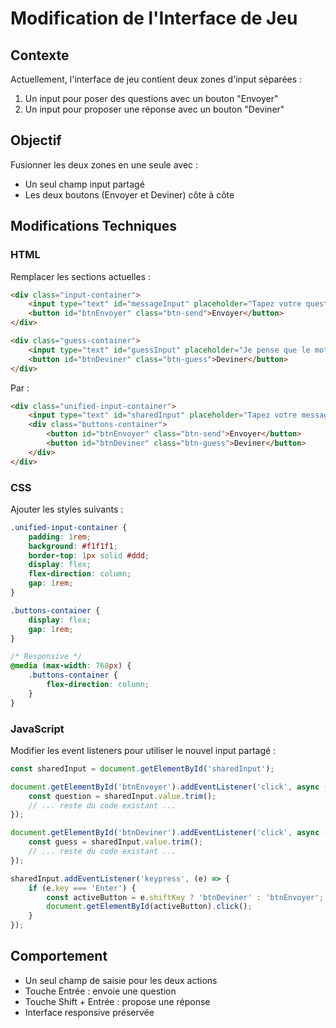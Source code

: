 # Modification de l'Interface de Jeu

## Contexte
Actuellement, l'interface de jeu contient deux zones d'input séparées :
1. Un input pour poser des questions avec un bouton "Envoyer"
2. Un input pour proposer une réponse avec un bouton "Deviner"

## Objectif
Fusionner les deux zones en une seule avec :
- Un seul champ input partagé
- Les deux boutons (Envoyer et Deviner) côte à côte

## Modifications Techniques

### HTML
Remplacer les sections actuelles :
```html
<div class="input-container">
    <input type="text" id="messageInput" placeholder="Tapez votre question..." />
    <button id="btnEnvoyer" class="btn-send">Envoyer</button>
</div>

<div class="guess-container">
    <input type="text" id="guessInput" placeholder="Je pense que le mot est..." />
    <button id="btnDeviner" class="btn-guess">Deviner</button>
</div>
```

Par :
```html
<div class="unified-input-container">
    <input type="text" id="sharedInput" placeholder="Tapez votre message..." />
    <div class="buttons-container">
        <button id="btnEnvoyer" class="btn-send">Envoyer</button>
        <button id="btnDeviner" class="btn-guess">Deviner</button>
    </div>
</div>
```

### CSS
Ajouter les styles suivants :
```css
.unified-input-container {
    padding: 1rem;
    background: #f1f1f1;
    border-top: 1px solid #ddd;
    display: flex;
    flex-direction: column;
    gap: 1rem;
}

.buttons-container {
    display: flex;
    gap: 1rem;
}

/* Responsive */
@media (max-width: 768px) {
    .buttons-container {
        flex-direction: column;
    }
}
```

### JavaScript
Modifier les event listeners pour utiliser le nouvel input partagé :
```javascript
const sharedInput = document.getElementById('sharedInput');

document.getElementById('btnEnvoyer').addEventListener('click', async () => {
    const question = sharedInput.value.trim();
    // ... reste du code existant ...
});

document.getElementById('btnDeviner').addEventListener('click', async () => {
    const guess = sharedInput.value.trim();
    // ... reste du code existant ...
});

sharedInput.addEventListener('keypress', (e) => {
    if (e.key === 'Enter') {
        const activeButton = e.shiftKey ? 'btnDeviner' : 'btnEnvoyer';
        document.getElementById(activeButton).click();
    }
});
```

## Comportement
- Un seul champ de saisie pour les deux actions
- Touche Entrée : envoie une question
- Touche Shift + Entrée : propose une réponse
- Interface responsive préservée